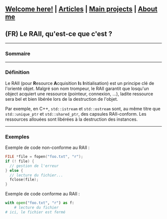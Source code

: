 ## [Welcome here!](https://vpenando.github.io) | [Articles](https://vpenando.github.io/articles.html) | [Main projects](https://vpenando.github.io/projects.html) | [About me](https://vpenando.github.io/about.html)

## (FR) Le RAII, qu'est-ce que c'est ?

---

### Sommaire


---

### Définition

Le RAII (pour **R**esource **A**cquisition **I**s **I**nitialisation) est un principe clé de l'orienté objet. Malgré son nom trompeur, le RAII garantit que losqu'un object acquiert une ressource (pointeur, connexion, ...), ladite ressource sera bel et bien libérée lors de la destruction de l'objet.

Par exemple, en C++, `std::istream` et `std::ostream` sont, au même titre que `std::unique_ptr` et `std::shared_ptr`, des capsules RAII-conform. Les ressources allouées sont libérées à la destruction des instances.

---

### Exemples
Exemple de code non-conforme au RAII :
```c
FILE *file = fopen("foo.txt", "r");
if (! file) {
  // gestion de l'erreur
} else {
  // lecture du fichier...
  fclose(file);
}
```

Exemple de code conforme au RAII :
```py
with open("foo.txt", "r") as f:
    # lecture du fichier
# ici, le fichier est fermé
```
